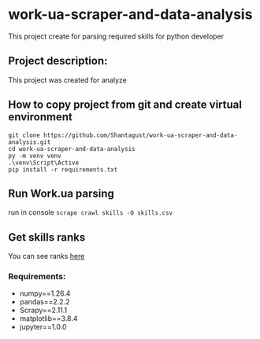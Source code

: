 # work-ua-scraper-and-data-analysis
This project create for parsing required skills for python developer

## Project description:
This project was created for analyze 


## How to copy project from git and create virtual environment

```
git clone https://github.com/Shantagust/work-ua-scraper-and-data-analysis.git
cd work-ua-scraper-and-data-analysis
py -m venv venv
.\venv\Script\Active
pip install -r requirements.txt
```

## Run Work.ua parsing
run in console `scrape crawl skills -O skills.csv`

## Get skills ranks
You can see ranks [here](data_analyze/analyze_staticstics.ipynb)

### Requirements: 
- numpy==1.26.4
- pandas==2.2.2
- Scrapy==2.11.1
- matplotlib==3.8.4
- jupyter==1.0.0
